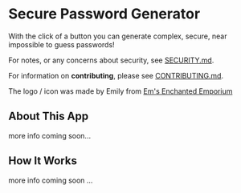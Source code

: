# Secure Password Generator

With the click of a button you can generate complex, secure, near impossible to guess passwords!

For notes, or any concerns about security, see [SECURITY.md](/SECURITY.md).

For information on **contributing**, please see [CONTRIBUTING.md](/CONTRIBUTING.md).

The logo / icon was made by Emily from [Em's Enchanted Emporium](https://www.instagram.com/em_enchanted_emporium/)

## About This App

more info coming soon...

## How It Works

more info coming soon ...
